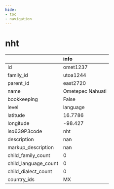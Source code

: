 ```yaml
---
hide:
- toc
- navigation
---
```

# nht
|                      | info             |
|:---------------------|:-----------------|
| id                   | omet1237         |
| family_id            | utoa1244         |
| parent_id            | east2720         |
| name                 | Ometepec Nahuatl |
| bookkeeping          | False            |
| level                | language         |
| latitude             | 16.7786          |
| longitude            | -98.427          |
| iso639P3code         | nht              |
| description          | nan              |
| markup_description   | nan              |
| child_family_count   | 0                |
| child_language_count | 0                |
| child_dialect_count  | 0                |
| country_ids          | MX               |